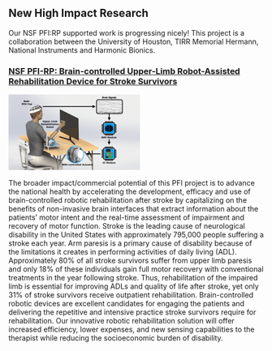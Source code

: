 ## New High Impact Research

Our NSF PFI:RP supported work is progressing nicely! This project is a collaboration between the University of Houston, TIRR Memorial Hermann, National Instruments and Harmonic Bionics.

### [NSF PFI-RP: Brain-controlled Upper-Limb Robot-Assisted Rehabilitation Device for Stroke Survivors](https://nsf.gov/awardsearch/showAward?AWD_ID=1827769&HistoricalAwards=false)

![](/assets/newfigure.png)


The broader impact/commercial potential of this PFI project is to advance the national health by accelerating the development, efficacy and use of brain-controlled robotic rehabilitation after stroke by capitalizing on the benefits of non-invasive brain interfaces that extract information about the patients’ motor intent and the real-time assessment of impairment and recovery of motor function. Stroke is the leading cause of neurological disability in the United States with approximately 795,000 people suffering a stroke each year. Arm paresis is a primary cause of disability because of the limitations it creates in performing activities of daily living (ADL). Approximately 80% of all stroke survivors suffer from upper limb paresis and only 18% of these individuals gain full motor recovery with conventional treatments in the year following stroke. Thus, rehabilitation of the impaired limb is essential for improving ADLs and quality of life after stroke, yet only 31% of stroke survivors receive outpatient rehabilitation. Brain-controlled robotic devices are excellent candidates for engaging the patients and delivering the repetitive and intensive practice stroke survivors require for rehabilitation. Our innovative robotic rehabilitation solution will offer increased efficiency, lower expenses, and new sensing capabilities to the therapist while reducing the socioeconomic burden of disability.
